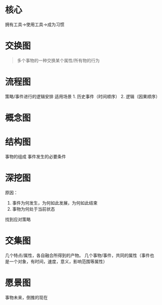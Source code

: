 # 核心
拥有工具→使用工具→成为习惯
# 交换图
> 多个事物的一种交换某个属性/所有物的行为

# 流程图
策略/事件进行的逻辑安排
适用场景
	1. 历史事件（时间顺序）
	2. 逻辑（因果顺序）
# 概念图
# 结构图
事物的组成
事件发生的必要条件
# 深挖图
原因：
1. 事件为何发生，为何如此发展，为何如此结束
2. 事物为何处于当前状态


找到应对策略
# 交集图
几个特点/属性，各自融合所得到的产物。
几个事物/事件，共同的属性（事件也是一个对象，有时间，速度，意义，影响范围等属性）
# 愿景图
事物未来，倒推的现在